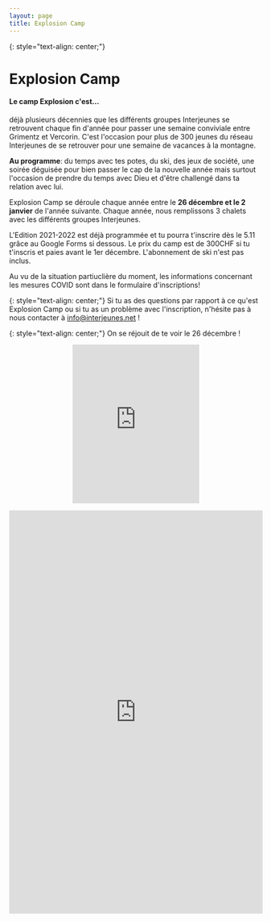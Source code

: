 ```yaml
---
layout: page
title: Explosion Camp
---
```

{: style="text-align: center;"}
# Explosion Camp

#### Le camp Explosion c'est...

déjà plusieurs décennies que les différents groupes Interjeunes se retrouvent chaque fin d'année pour passer une semaine conviviale entre Grimentz et Vercorin. C'est l'occasion pour plus de 300 jeunes du réseau Interjeunes de se retrouver pour une semaine de vacances à la montagne.

**Au programme**: du temps avec tes potes, du ski, des jeux de société, une soirée déguisée pour bien passer le cap de la nouvelle année mais surtout l'occasion de prendre du temps avec Dieu et d'être challengé dans ta relation avec lui. 

Explosion Camp se déroule chaque année entre le **26 décembre et le 2 janvier** de l'année suivante. Chaque année, nous remplissons 3 chalets avec les différents groupes Interjeunes. 

L'Edition 2021-2022 est déjà programmée et tu pourra t'inscrire dès le 5.11 grâce au Google Forms si dessous. Le prix du camp est de 300CHF si tu t'inscris et paies avant le 1er décembre. L'abonnement de ski n'est pas inclus.

Au vu de la situation partiuclière du moment, les informations concernant les mesures COVID sont dans le formulaire d'inscriptions!

{: style="text-align: center;"}
Si tu as des questions par rapport à ce qu'est Explosion Camp ou si tu as un problème avec l'inscription, n'hésite pas à nous contacter à [info@interjeunes.net](mailto:info@interjeunes.net) !

{: style="text-align: center;"}
On se réjouit de te voir le 26 décembre !
<p align="center">
<iframe width="50%" height="315" src="https://www.youtube.com/embed/o18RmRXpx-Y" title="YouTube video player" frameborder="0" allow="accelerometer; autoplay; clipboard-write; encrypted-media; gyroscope; picture-in-picture" allowfullscreen marginheight="0" marginwidth="0"></iframe>
</p>
<iframe src="https://docs.google.com/forms/d/e/1FAIpQLSexlxSiAxlvPvw2KGu-FeoHuxHxSRyFIVEcurnUk8xxL_IDHg/viewform?embedded=true" width="100%" height="800" frameborder="0" marginheight="0" marginwidth="0">Chargement…</iframe>
